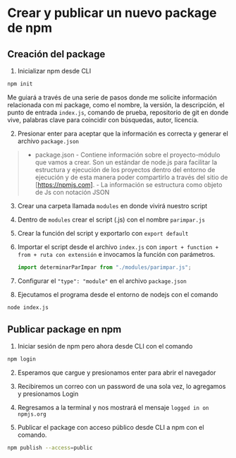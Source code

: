 # Crear y publicar un nuevo package de npm

## Creación del package
1. Inicializar npm desde CLI
```sh
npm init 
```
Me guiará a través de una serie de pasos donde me solicite información relacionada con mi package, como el nombre, la versión, la descripción, el punto de entrada `index.js`, comando de prueba, repositorio de git en donde vive, palabras clave para coincidir con búsquedas, autor, licencia.

2. Presionar enter para aceptar que la información es correcta y generar el archivo `package.json`
>- package.json
    - Contiene información sobre el proyecto-módulo que vamos a crear. Son un estándar de node.js para facilitar la estructura y ejecución de los proyectos dentro del entorno de ejecución y de esta manera poder compartirlo a través del sitio de [https://npmjs.com].
    - La información se estructura como objeto de Js con notación JSON

3. Crear una carpeta llamada `modules` en donde vivirá nuestro script

4. Dentro de `modules` crear el script (.js) con el nombre `parimpar.js`

5. Crear la función del script y exportarlo con `export default`

6. Importar el script desde el archivo `index.js` con `import + function + from + ruta con extensión` e invocamos la función con parámetros.
    ```javascript
    import determinarParImpar from "./modules/parimpar.js";
    ```

7. Configurar el `"type": "module"` en el archivo `package.json`

8. Ejecutamos el programa desde el entorno de nodejs con el comando
```sh
node index.js
```
## Publicar package en npm
1. Iniciar sesión de npm pero ahora desde CLI con el comando
```sh
npm login
```
2. Esperamos que cargue y presionamos enter para abrir el navegador

3. Recibiremos un correo con un password de una sola vez, lo agregamos y presionamos Login

4. Regresamos a la terminal y nos mostrará el mensaje `logged in on npmjs.org`

5. Publicar el package con acceso público desde CLI a npm con el comando. 
```sh
npm publish --access=public
```